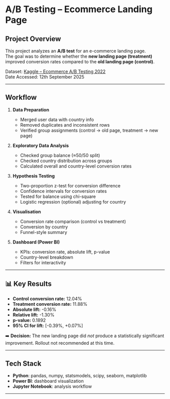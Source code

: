 #  A/B Testing – Ecommerce Landing Page

##  Project Overview
This project analyzes an **A/B test** for an e-commerce landing page.  
The goal was to determine whether the **new landing page (treatment)** improved conversion rates compared to the **old landing page (control)**.  

Dataset: [Kaggle – Ecommerce A/B Testing 2022](https://www.kaggle.com/datasets/putdejudomthai/ecommerce-ab-testing-2022-dataset1/data)  
Date Accessed: 12th September 2025  

---

##  Workflow

1. **Data Preparation**
   - Merged user data with country info
   - Removed duplicates and inconsistent rows
   - Verified group assignments (control → old page, treatment → new page)

2. **Exploratory Data Analysis**
   - Checked group balance (≈50/50 split)
   - Checked country distribution across groups
   - Calculated overall and country-level conversion rates

3. **Hypothesis Testing**
   - Two-proportion z-test for conversion difference
   - Confidence intervals for conversion rates
   - Tested for balance using chi-square
   - Logistic regression (optional) adjusting for country

4. **Visualisation**
   - Conversion rate comparison (control vs treatment)
   - Conversion by country
   - Funnel-style summary

5. **Dashboard (Power BI)**
   - KPIs: conversion rate, absolute lift, p-value
   - Country-level breakdown
   - Filters for interactivity

---

## 📊 Key Results
- **Control conversion rate:** 12.04%  
- **Treatment conversion rate:** 11.88%  
- **Absolute lift:** -0.16%  
- **Relative lift:** -1.30%  
- **p-value:** 0.1892  
- **95% CI for lift:** [-0.39%, +0.07%]  


➡️ **Decision:** The new landing page did *not* produce a statistically significant improvement. Rollout not recommended at this time.  

---

##  Tech Stack
- **Python**: pandas, numpy, statsmodels, scipy, seaborn, matplotlib  
- **Power BI**: dashboard visualization  
- **Jupyter Notebook**: analysis workflow  

---

